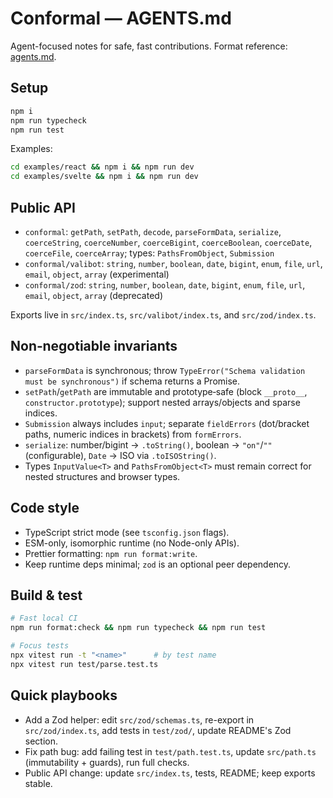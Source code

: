 # Conformal — AGENTS.md

Agent-focused notes for safe, fast contributions. Format reference: [agents.md](https://agents.md/).

## Setup

```bash
npm i
npm run typecheck
npm run test
```

Examples:

```bash
cd examples/react && npm i && npm run dev
cd examples/svelte && npm i && npm run dev
```

## Public API

- `conformal`: `getPath`, `setPath`, `decode`, `parseFormData`, `serialize`, `coerceString`, `coerceNumber`, `coerceBigint`, `coerceBoolean`, `coerceDate`, `coerceFile`, `coerceArray`; types: `PathsFromObject`, `Submission`
- `conformal/valibot`: `string`, `number`, `boolean`, `date`, `bigint`, `enum`, `file`, `url`, `email`, `object`, `array` (experimental)
- `conformal/zod`: `string`, `number`, `boolean`, `date`, `bigint`, `enum`, `file`, `url`, `email`, `object`, `array` (deprecated)

Exports live in `src/index.ts`, `src/valibot/index.ts`, and `src/zod/index.ts`.

## Non‑negotiable invariants

- `parseFormData` is synchronous; throw `TypeError("Schema validation must be synchronous")` if schema returns a Promise.
- `setPath`/`getPath` are immutable and prototype‑safe (block `__proto__`, `constructor.prototype`); support nested arrays/objects and sparse indices.
- `Submission` always includes `input`; separate `fieldErrors` (dot/bracket paths, numeric indices in brackets) from `formErrors`.
- `serialize`: number/bigint → `.toString()`, boolean → `"on"`/`""` (configurable), `Date` → ISO via `.toISOString()`.
- Types `InputValue<T>` and `PathsFromObject<T>` must remain correct for nested structures and browser types.

## Code style

- TypeScript strict mode (see `tsconfig.json` flags).
- ESM-only, isomorphic runtime (no Node-only APIs).
- Prettier formatting: `npm run format:write`.
- Keep runtime deps minimal; `zod` is an optional peer dependency.

## Build & test

```bash
# Fast local CI
npm run format:check && npm run typecheck && npm run test

# Focus tests
npx vitest run -t "<name>"      # by test name
npx vitest run test/parse.test.ts
```

## Quick playbooks

- Add a Zod helper: edit `src/zod/schemas.ts`, re-export in `src/zod/index.ts`, add tests in `test/zod/`, update README's Zod section.
- Fix path bug: add failing test in `test/path.test.ts`, update `src/path.ts` (immutability + guards), run full checks.
- Public API change: update `src/index.ts`, tests, README; keep exports stable.
